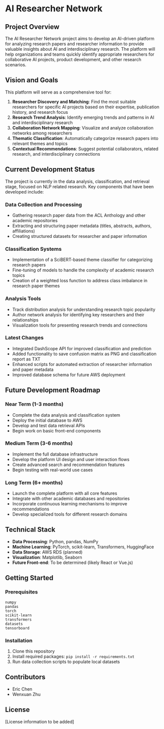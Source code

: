 # AI Researcher Network

## Project Overview

The AI Researcher Network project aims to develop an AI-driven platform for analyzing research papers and researcher information to provide valuable insights about AI and interdisciplinary research. The platform will help organizations and teams quickly identify appropriate researchers for collaborative AI projects, product development, and other research scenarios.

## Vision and Goals

This platform will serve as a comprehensive tool for:

1. **Researcher Discovery and Matching**: Find the most suitable researchers for specific AI projects based on their expertise, publication history, and research focus
2. **Research Trend Analysis**: Identify emerging trends and patterns in AI and interdisciplinary research
3. **Collaboration Network Mapping**: Visualize and analyze collaboration networks among researchers
4. **Thematic Classification**: Automatically categorize research papers into relevant themes and topics
5. **Contextual Recommendations**: Suggest potential collaborators, related research, and interdisciplinary connections

## Current Development Status

The project is currently in the data analysis, classification, and retrieval stage, focused on NLP related research. Key components that have been developed include:

### Data Collection and Processing
- Gathering research paper data from the ACL Anthology and other academic repositories
- Extracting and structuring paper metadata (titles, abstracts, authors, affiliations)
- Creating structured datasets for researcher and paper information

### Classification Systems
- Implementation of a SciBERT-based theme classifier for categorizing research papers
- Fine-tuning of models to handle the complexity of academic research topics
- Creation of a weighted loss function to address class imbalance in research paper themes

### Analysis Tools
- Track distribution analysis for understanding research topic popularity
- Author network analysis for identifying key researchers and their relationships
- Visualization tools for presenting research trends and connections

### Latest Changes
- Integrated DashScope API for improved classification and prediction
- Added functionality to save confusion matrix as PNG and classification report as TXT
- Enhanced scripts for automated extraction of researcher information and paper metadata
- Improved database schema for future AWS deployment

## Future Development Roadmap

### Near Term (1-3 months)
- Complete the data analysis and classification system
- Deploy the initial database to AWS
- Develop and test data retrieval APIs
- Begin work on basic front-end components

### Medium Term (3-6 months)
- Implement the full database infrastructure
- Develop the platform UI design and user interaction flows
- Create advanced search and recommendation features
- Begin testing with real-world use cases

### Long Term (6+ months)
- Launch the complete platform with all core features
- Integrate with other academic databases and repositories
- Incorporate continuous learning mechanisms to improve recommendations
- Develop specialized tools for different research domains

## Technical Stack

- **Data Processing**: Python, pandas, NumPy
- **Machine Learning**: PyTorch, scikit-learn, Transformers, HuggingFace
- **Data Storage**: AWS RDS (planned)
- **Visualization**: Matplotlib, Seaborn
- **Future Front-end**: To be determined (likely React or Vue.js)

## Getting Started

### Prerequisites
```
numpy
pandas
torch
scikit-learn
transformers
datasets
tensorboard
```

### Installation
1. Clone this repository
2. Install required packages: `pip install -r requirements.txt`
3. Run data collection scripts to populate local datasets

## Contributors
- Eric Chen
- Wenxuan Zhu

## License
[License information to be added]
